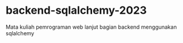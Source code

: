 # backend-sqlalchemy-2023
Mata kuliah pemrograman web lanjut bagian backend menggunakan sqlalchemy 
